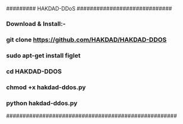 ######### HAKDAD-DDoS #############################

### Download & Install:-

### git clone https://github.com/HAKDAD/HAKDAD-DDOS

### sudo apt-get install figlet

### cd HAKDAD-DDOS

### chmod +x hakdad-ddos.py

### python hakdad-ddos.py

####################################################
